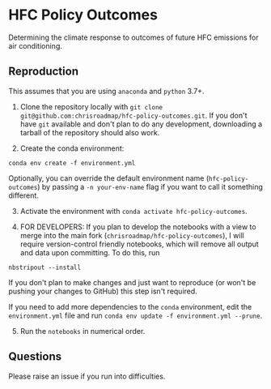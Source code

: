 # HFC Policy Outcomes
Determining the climate response to outcomes of future HFC emissions for air conditioning.

## Reproduction

This assumes that you are using `anaconda` and `python` 3.7+.

1. Clone the repository locally with `git clone git@github.com:chrisroadmap/hfc-policy-outcomes.git`. If you don't have `git` available and don't plan to do any development, downloading a tarball of the repository should also work.

2. Create the conda environment:

```
conda env create -f environment.yml
```

Optionally, you can override the default environment name (`hfc-policy-outcomes`) by passing a `-n your-env-name` flag if you want to call it something different.

3. Activate the environment with `conda activate hfc-policy-outcomes`.

4. FOR DEVELOPERS: If you plan to develop the notebooks with a view to merge into the main fork (`chrisroadmap/hfc-policy-outcomes`), I will require version-control friendly notebooks, which will remove all output and data upon committing. To do this, run
```
nbstripout --install
```

If you don't plan to make changes and just want to reproduce (or won't be pushing your changes to GitHub) this step isn't required.

If you need to add more dependencies to the `conda` environment, edit the `environment.yml` file and run `conda env update -f environment.yml --prune`.

5. Run the `notebooks` in numerical order.

## Questions

Please raise an issue if you run into difficulties.
